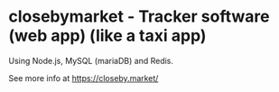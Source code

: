 closebymarket - Tracker software (web app) (like a taxi app)
======================

Using Node.js, MySQL (mariaDB) and Redis.

See more info at https://closeby.market/
